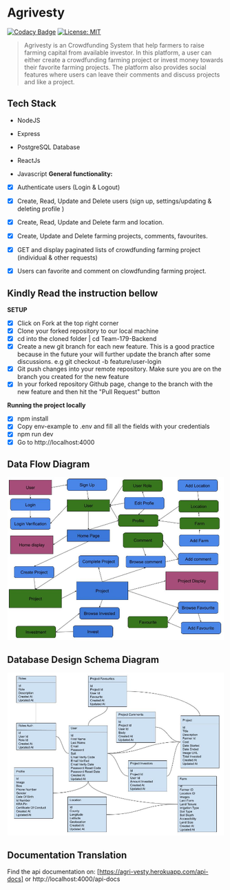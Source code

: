 # Agrivesty

[![Codacy Badge](https://api.codacy.com/project/badge/Grade/2b6c54d9481f4dbb86b5cf0b5ec7cdcf)](https://app.codacy.com/gh/BuildForSDGCohort2/Team-179-Backend?utm_source=github.com&utm_medium=referral&utm_content=BuildForSDGCohort2/Team-179-Backend&utm_campaign=Badge_Grade_Settings) [![License: MIT](https://img.shields.io/badge/License-MIT-yellow.svg)](https://opensource.org/licenses/MIT)

> Agrivesty is an Crowdfunding System that help farmers to raise farming capital from available investor. In this platform, a user can either create a crowdfunding farming project or invest money towards their favorite farming projects. The platform also provides social features where users can leave their comments and discuss projects and like a project.

## Tech Stack

-   NodeJS

-   Express

-   PostgreSQL Database

-   ReactJs

-   Javascript
**General functionality:**

-   [x] Authenticate users (Login & Logout)

-   [x] Create, Read, Update and Delete users (sign up, settings/updating & deleting profile )

-   [x] Create, Read, Update and Delete farm and location.

-   [x] Create, Update and Delete farming projects, comments, favourites.

-   [x] GET and display paginated lists of crowdfunding farming project (individual & other requests)

-   [x] Users can favorite and comment on clowdfunding farming project.

## Kindly Read the instruction bellow
**SETUP**
-   [x] Click on Fork at the top right corner
-   [x] Clone your forked repository to our local machine
-   [x] cd into the cloned folder | cd Team-179-Backend
-   [x] Create a new git branch for each new feature. This is a good practice because in the future your will further update the branch after some discussions. e.g git checkout -b feature/user-login
-   [x] Git push changes into your remote repository. Make sure you are on the branch you created for the new feature
-   [x] In your forked repository Github page, change to the branch with the new feature and then hit the "Pull Request" button

**Running the project locally**
-   [x] npm install
-   [x] Copy env-example to .env and fill all the fields with your credentials
-   [x] npm run dev
-   [x] Go to http://localhost:4000

## Data Flow Diagram
![Screenshot](Information_Flow.jpg)

## Database Design Schema Diagram
![Screenshot](database_flow.jpg)

## Documentation Translation
Find the api documentation on: [https://agri-vesty.herokuapp.com/api-docs] or http://localhost:4000/api-docs

<br />
